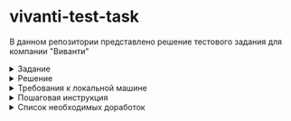 # vivanti-test-task

В данном репозитории представлено решение тестового задания для компании "Виванти"

<details>
  <summary>Задание</summary>
  <p>Реализовать страницу и функционал комментариев новостей</p>

  <h5>Описание задания:</h5>
  <p>Вам необходимо создать страницу комментариев, которая будет представлять собой упрощенную версию страницы https://esculap-med.ru/MARKUP/build/one-news.html#</p>

  <h5>Требования к реализации:</h5>
  <p>Frontend:</p>
  <span>Необходимо внедрить предоставленную верстку</span><br>
  <span>Блок комментариев должен выводиться с помощью компонентов Vue</span>
  
  <br>
  <p>Backend:</p>
  <span>Используйте Laravel для создания API, которое будет обрабатывать запросы на
добавление и получение комментариев.</span><br>
  <span>Для упрощения задачи, авторизация и регистрация пользователей не требуются. Все комментаторы будут выступать в роли гостей.</span>
  
  <br>
  <p>Упрощения:</p>
  <span>Нет необходимости создавать модели для пользователей и реализовывать
систему авторизации;</span><br>
  <span>Система лайков для комментариев не требуется.</span><br>
</details>

<details>
  <summary>Решение</summary>
  <p>За основу я взял стек Laravel + Jetstream + Inertia + Vue + Tailwind, так как эти технологии указаны в вакансии в разделе "требования". От себя добавил Pinia + i18n + Vuelidate + lodash</p>
</details>

<details>
    <summary>Требования к локальной машине</summary>
    <ul>
        <li>ОС Linux</li>
        <li>php</li>
        <li>composer</li>
        <li>npm</li>
        <li>Браузер</li>
    </ul>
</details>

<details>
  <summary>Пошаговая инструкция</summary>
  <ol>
    <li>Склонировать текущий репозиторий</li>
    <li>Открыть в IDE папку с проектом vivanti-test-task</li>
    <li>Открыть терминал</li>
    <li>Создать переменную окружения .env из копии файла .env.example командой:
      <br>
      <code>
        cp .env.example .env
      </code>
    </li>
    <li>Установить зависимости командой:
      <br>
      <code>
        composer install && npm install
      </code>
    </li>
    <li>Запустить локальный сервер с Laravel командой:
      <br>
      <code>
        php artisan serve
      </code>
    </li>
    <li>В другом окне терминала IDE запустить миграции и наполнить таблицы данными командой:
      <br>
      <code>
        php artisan migrate && php artisan db:seed 
      </code>
    </li>
    <li>Собрать фронт командой:
      <br>
      <code>
        npm run build 
      </code>
    </li>
    <li>Открыть браузер и перейти на вкладку с url: <a href="http://localhost:8000/news">http://localhost:8000/news</a></li>
    <li>В случае успеха, вы должны увидеть список кликабельных новостей</li>
  </ol>
</details>

<details>
  <summary>Список необходимых доработок</summary>
    <ol>
    <li>Вынести все в docker</li>
    <li>Заменить sqlite на Mysql или подобную СУБД</li>
    <li>Добавить редактирование/удаление комментария</li>
    <li>Добавить лоадер при ленивой загрузке комментариев</li>
    <li>Поправить отступы слева у комментариев</li>
    <li>Доделать с хлебные крошки</li>
    <li>Для элементов новостей отдавать только preview контента статьи (т.е. "обрезанный" контент)</li>
    <li>Добавить сортировки для комментариев</li>
    <li>Добавить функционал для кнопки "Ответить" на комментарий</li>
    <li>Добавить нормальные настройки линтера, чтобы проставить нормальные отступы, избавиться от ; и тд.</li>
    <li>Отрефакторить обсерверов ленивой загрузки комментриев и новостей</li>
  </ol>
</details
